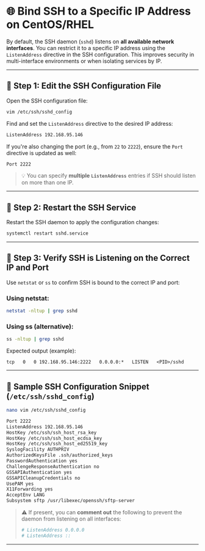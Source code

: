 
# 🌐 Bind SSH to a Specific IP Address on CentOS/RHEL

By default, the SSH daemon (`sshd`) listens on **all available network interfaces**. You can restrict it to a specific IP address using the `ListenAddress` directive in the SSH configuration. This improves security in multi-interface environments or when isolating services by IP.

---

## 📝 Step 1: Edit the SSH Configuration File

Open the SSH configuration file:

```bash
vim /etc/ssh/sshd_config
```

Find and set the `ListenAddress` directive to the desired IP address:

```bash
ListenAddress 192.168.95.146
```

If you're also changing the port (e.g., from `22` to `2222`), ensure the `Port` directive is updated as well:

```bash
Port 2222
```

> 💡 You can specify **multiple `ListenAddress`** entries if SSH should listen on more than one IP.

---

## 🔄 Step 2: Restart the SSH Service

Restart the SSH daemon to apply the configuration changes:

```bash
systemctl restart sshd.service
```

---

## 🧪 Step 3: Verify SSH is Listening on the Correct IP and Port

Use `netstat` or `ss` to confirm SSH is bound to the correct IP and port:

### Using netstat:

```bash
netstat -nltup | grep sshd
```

### Using ss (alternative):

```bash
ss -nltup | grep sshd
```

Expected output (example):

```
tcp   0   0 192.168.95.146:2222   0.0.0.0:*   LISTEN   <PID>/sshd
```

---

## 📁 Sample SSH Configuration Snippet (`/etc/ssh/sshd_config`)

```bash
nano vim /etc/ssh/sshd_config

```

```bash
Port 2222
ListenAddress 192.168.95.146
HostKey /etc/ssh/ssh_host_rsa_key
HostKey /etc/ssh/ssh_host_ecdsa_key
HostKey /etc/ssh/ssh_host_ed25519_key
SyslogFacility AUTHPRIV
AuthorizedKeysFile .ssh/authorized_keys
PasswordAuthentication yes
ChallengeResponseAuthentication no
GSSAPIAuthentication yes
GSSAPICleanupCredentials no
UsePAM yes
X11Forwarding yes
AcceptEnv LANG
Subsystem sftp /usr/libexec/openssh/sftp-server
```

> ⚠️ If present, you can **comment out** the following to prevent the daemon from listening on all interfaces:
>
> ```bash
> # ListenAddress 0.0.0.0
> # ListenAddress ::
> ```

---
